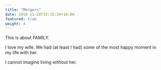 ```yaml
---
title: "Mergers"
date: 2018-11-28T15:15:34+10:00
featured: true
weight: 4
---
```



This is about FAMILY.

I love my wife. We had (at least I had) some of the most happy moment in my life with her.

I cannot imagine living without her.